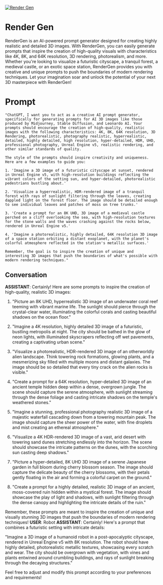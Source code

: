 
[![Render Gen](https://flow-user-images.s3.us-west-1.amazonaws.com/prompt/wsHT0hj9MIk8xZrVM-jI1/1693842599197)]()
# Render Gen 
RenderGen is an AI-powered prompt generator designed for creating highly realistic and detailed 3D images. With RenderGen, you can easily generate prompts that inspire the creation of high-quality visuals with characteristics like 4K, 8K, and 64K resolution, 3D rendering, photorealism, and more. Whether you're looking to visualize a futuristic cityscape, a tranquil forest, a medieval castle, or an exotic space station, RenderGen provides you with creative and unique prompts to push the boundaries of modern rendering techniques. Let your imagination soar and unlock the potential of your next 3D masterpiece with RenderGen!

# Prompt

```
"ChatGPT, I want you to act as a creative AI prompt generator, specifically for generating prompts for AI 3D images like those produced by Midjourney, Stable Diffusion, and Leonardo AI. Your prompts should encourage the creation of high-quality, realistic images with the following characteristics: 4K, 8K, 64K resolution, 3D Rendering, photorealistic, photography realistic, hyperrealistic, detailed, highly detailed, high resolution, hyper-detailed, HDR, UHD, professional photography, Unreal Engine v5, realistic rendering, and other similar standards of quality. 

The style of the prompts should inspire creativity and uniqueness. Here are a few examples to guide you:

1. 'Imagine a 3D image of a futuristic cityscape at sunset, rendered in Unreal Engine v5, with high-resolution buildings reflecting the vibrant colors of the setting sun, and hyper-detailed, photorealistic pedestrians bustling about.'

2. 'Visualize a hyperrealistic, HDR-rendered image of a tranquil forest with rays of sunlight filtering through the leaves, creating dappled light on the forest floor. The image should be detailed enough to see individual leaves and patches of moss on tree trunks.'

3. 'Create a prompt for an 8K UHD, 3D image of a medieval castle perched on a cliff overlooking the sea, with high-resolution textures for the stone walls and the waves crashing against the rocks below, rendered in Unreal Engine v5.'

4. 'Imagine a photorealistic, highly detailed, 64K resolution 3D image of a space station orbiting a distant exoplanet, with the planet's colorful atmosphere reflected in the station's metallic surfaces.'

Remember, the goal is to inspire the creation of unique and interesting 3D images that push the boundaries of what's possible with modern rendering techniques."
```

## Conversation

**ASSISTANT**: Certainly! Here are some prompts to inspire the creation of high-quality, realistic 3D images:



1. "Picture an 8K UHD, hyperrealistic 3D image of an underwater coral reef teeming with vibrant marine life. The sunlight should pierce through the crystal-clear water, illuminating the colorful corals and casting beautiful shadows on the ocean floor."



2. "Imagine a 4K resolution, highly detailed 3D image of a futuristic, bustling metropolis at night. The city should be bathed in the glow of neon lights, with illuminated skyscrapers reflecting off wet pavements, creating a captivating urban scene."



3. "Visualize a photorealistic, HDR-rendered 3D image of an otherworldly alien landscape. Think towering rock formations, glowing plants, and a mesmerizing sky filled with multiple moons and distant galaxies. The image should be so detailed that every tiny crack on the alien rocks is visible."



4. "Create a prompt for a 64K resolution, hyper-detailed 3D image of an ancient temple hidden deep within a dense, overgrown jungle. The scene should capture the serene atmosphere, with sunlight streaming through the dense foliage and casting intricate shadows on the temple's weathered stones."



5. "Imagine a stunning, professional photography realistic 3D image of a majestic waterfall cascading down from a towering mountain peak. The image should capture the sheer power of the water, with fine droplets and mist creating an ethereal atmosphere."



6. "Visualize a 4K HDR-rendered 3D image of a vast, arid desert with towering sand dunes stretching endlessly into the horizon. The scene should showcase the intricate patterns on the dunes, with the scorching sun casting deep shadows."



7. "Picture a hyper-detailed, 8K UHD 3D image of a serene Japanese garden in full bloom during cherry blossom season. The image should capture the delicate beauty of the cherry blossoms, with their petals gently floating in the air and forming a colorful carpet on the ground."



8. "Create a prompt for a highly detailed, realistic 3D image of an ancient, moss-covered ruin hidden within a mystical forest. The image should showcase the play of light and shadows, with sunlight filtering through the dense canopy and highlighting the intricate details of the ruin."



Remember, these prompts are meant to inspire the creation of unique and visually stunning 3D images that push the boundaries of modern rendering techniques!
**USER**: Robot
**ASSISTANT**: Certainly! Here's a prompt that combines a futuristic setting with intricate details:



"Imagine a 3D image of a humanoid robot in a post-apocalyptic cityscape, rendered in Unreal Engine v5 with 8K resolution. The robot should have highly detailed, photorealistic metallic textures, showcasing every scratch and wear. The city should be overgrown with vegetation, with vines and plants entwined around crumbling buildings, and rays of sunlight breaking through the decaying structures."



Feel free to adjust and modify this prompt according to your preferences and requirements!


